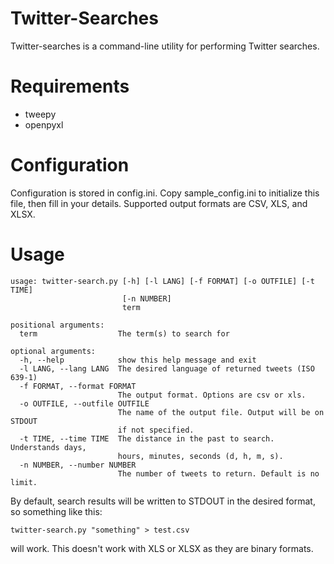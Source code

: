 # Twitter-Searches
Twitter-searches is a command-line utility for performing Twitter searches.

# Requirements
* tweepy
* openpyxl

# Configuration
Configuration is stored in config.ini. Copy sample_config.ini to initialize this file, then fill in your details. Supported output formats are CSV, XLS, and XLSX.

# Usage
```
usage: twitter-search.py [-h] [-l LANG] [-f FORMAT] [-o OUTFILE] [-t TIME]
                         [-n NUMBER]
                         term

positional arguments:
  term                  The term(s) to search for

optional arguments:
  -h, --help            show this help message and exit
  -l LANG, --lang LANG  The desired language of returned tweets (ISO 639-1)
  -f FORMAT, --format FORMAT
                        The output format. Options are csv or xls.
  -o OUTFILE, --outfile OUTFILE
                        The name of the output file. Output will be on STDOUT
                        if not specified.
  -t TIME, --time TIME  The distance in the past to search. Understands days,
                        hours, minutes, seconds (d, h, m, s).
  -n NUMBER, --number NUMBER
                        The number of tweets to return. Default is no limit.
```

By default, search results will be written to STDOUT in the desired format, so something like this:

```twitter-search.py "something" > test.csv```

will work. This doesn't work with XLS or XLSX as they are binary formats.

